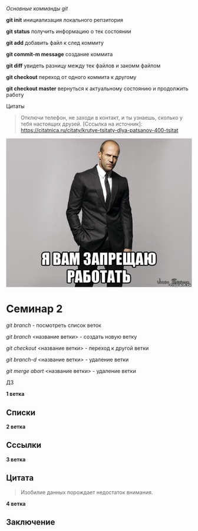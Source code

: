 *Основные комманды git* 

**git init**  инициализация локального репзитория

**git status** получить информацию о тек состоянии

**git add**  добавить файл к след коммиту

**git commit-m message** создание коммита

**git diff** увидеть разницу между тек файлов и закомм файлом

**git checkout** переход от одного коммита к другому

**git checkout master** вернуться к актуальному состоянию и продолжить работу

Цитаты 
>Отключи телефон, не заходи в контакт, и ты узнаешь, сколько у тебя настоящих друзей.
[Сссылка на источник]: https://citatnica.ru/citaty/krutye-tsitaty-dlya-patsanov-400-tsitat

![фото](stethem_269244097_orig_.jpg)

# Семинар 2


*git branch*  - посмотреть список веток

*git branch* <название ветки> - создать новую ветку

*git checkout* <название ветки> - переход к другой ветки

*git branch-d* <название ветки> - удаление ветки

*git merge abort* <название ветки> - удаление ветки


ДЗ

**1 ветка**

## Списки

**2 ветка**

## Сссылки

**3 ветка**

## Цитата

>Изобилие данных порождает недостаток внимания.

**4 ветка**

## Заключение
